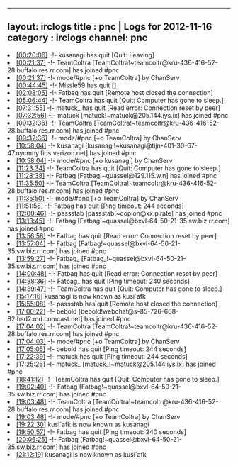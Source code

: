 
---
layout: irclogs
title : pnc | Logs for 2012-11-16
category : irclogs
channel: pnc
---
<li class="logitem"><a href="#00:20:06" name="00:20:06" class="time">[00:20:06]</a> -!- <span class="quit">kusanagi</span> has quit [Quit: Leaving] </li>
<li class="logitem"><a href="#00:21:37" name="00:21:37" class="time">[00:21:37]</a> -!- <span class="join">TeamColtra</span> [TeamColtra!~teamcoltr@kru-436-416-52-28.buffalo.res.rr.com] has joined #pnc </li>
<li class="logitem"><a href="#00:21:37" name="00:21:37" class="time">[00:21:37]</a> -!- mode/<span class="mode">#pnc</span> [+o TeamColtra] by ChanServ </li>
<li class="logitem"><a href="#00:44:45" name="00:44:45" class="time">[00:44:45]</a> -!- <span class="quit">Missle59</span> has quit [] </li>
<li class="logitem"><a href="#02:08:05" name="02:08:05" class="time">[02:08:05]</a> -!- <span class="quit">Fatbag</span> has quit [Remote host closed the connection] </li>
<li class="logitem"><a href="#05:06:44" name="05:06:44" class="time">[05:06:44]</a> -!- <span class="quit">TeamColtra</span> has quit [Quit: Computer has gone to sleep.] </li>
<li class="logitem"><a href="#07:31:55" name="07:31:55" class="time">[07:31:55]</a> -!- <span class="quit">matuck_</span> has quit [Read error: Connection reset by peer] </li>
<li class="logitem"><a href="#07:32:56" name="07:32:56" class="time">[07:32:56]</a> -!- <span class="join">matuck</span> [matuck!~matuck@205.144.iys.ix] has joined #pnc </li>
<li class="logitem"><a href="#09:32:36" name="09:32:36" class="time">[09:32:36]</a> -!- <span class="join">TeamColtra</span> [TeamColtra!~teamcoltr@kru-436-416-52-28.buffalo.res.rr.com] has joined #pnc </li>
<li class="logitem"><a href="#09:32:36" name="09:32:36" class="time">[09:32:36]</a> -!- mode/<span class="mode">#pnc</span> [+o TeamColtra] by ChanServ </li>
<li class="logitem"><a href="#10:58:04" name="10:58:04" class="time">[10:58:04]</a> -!- <span class="join">kusanagi</span> [kusanagi!~kusanagi@tijn-401-30-67-47.nycmny.fios.verizon.net] has joined #pnc </li>
<li class="logitem"><a href="#10:58:04" name="10:58:04" class="time">[10:58:04]</a> -!- mode/<span class="mode">#pnc</span> [+o kusanagi] by ChanServ </li>
<li class="logitem"><a href="#11:23:34" name="11:23:34" class="time">[11:23:34]</a> -!- <span class="quit">TeamColtra</span> has quit [Quit: Computer has gone to sleep.] </li>
<li class="logitem"><a href="#11:28:38" name="11:28:38" class="time">[11:28:38]</a> -!- <span class="join">Fatbag</span> [Fatbag!~quassel@129.115.w.n] has joined #pnc </li>
<li class="logitem"><a href="#11:35:50" name="11:35:50" class="time">[11:35:50]</a> -!- <span class="join">TeamColtra</span> [TeamColtra!~teamcoltr@kru-436-416-52-28.buffalo.res.rr.com] has joined #pnc </li>
<li class="logitem"><a href="#11:35:50" name="11:35:50" class="time">[11:35:50]</a> -!- mode/<span class="mode">#pnc</span> [+o TeamColtra] by ChanServ </li>
<li class="logitem"><a href="#11:51:58" name="11:51:58" class="time">[11:51:58]</a> -!- <span class="quit">Fatbag</span> has quit [Ping timeout: 244 seconds] </li>
<li class="logitem"><a href="#12:00:46" name="12:00:46" class="time">[12:00:46]</a> -!- <span class="join">passstab</span> [passstab!~coplon@xx.pirate] has joined #pnc </li>
<li class="logitem"><a href="#13:13:45" name="13:13:45" class="time">[13:13:45]</a> -!- <span class="join">Fatbag</span> [Fatbag!~quassel@bxvl-64-50-21-35.sw.biz.rr.com] has joined #pnc </li>
<li class="logitem"><a href="#13:56:58" name="13:56:58" class="time">[13:56:58]</a> -!- <span class="quit">Fatbag</span> has quit [Read error: Connection reset by peer] </li>
<li class="logitem"><a href="#13:57:04" name="13:57:04" class="time">[13:57:04]</a> -!- <span class="join">Fatbag</span> [Fatbag!~quassel@bxvl-64-50-21-35.sw.biz.rr.com] has joined #pnc </li>
<li class="logitem"><a href="#13:59:27" name="13:59:27" class="time">[13:59:27]</a> -!- <span class="join">Fatbag_</span> [Fatbag_!~quassel@bxvl-64-50-21-35.sw.biz.rr.com] has joined #pnc </li>
<li class="logitem"><a href="#14:00:48" name="14:00:48" class="time">[14:00:48]</a> -!- <span class="quit">Fatbag</span> has quit [Read error: Connection reset by peer] </li>
<li class="logitem"><a href="#14:38:36" name="14:38:36" class="time">[14:38:36]</a> -!- <span class="quit">Fatbag_</span> has quit [Ping timeout: 240 seconds] </li>
<li class="logitem"><a href="#14:39:47" name="14:39:47" class="time">[14:39:47]</a> -!- <span class="quit">TeamColtra</span> has quit [Quit: Computer has gone to sleep.] </li>
<li class="logitem"><a href="#15:17:16" name="15:17:16" class="time">[15:17:16]</a> <span class="nick">kusanagi</span> is now known as <span class="nick">kusi`afk</span> </li>
<li class="logitem"><a href="#15:55:08" name="15:55:08" class="time">[15:55:08]</a> -!- <span class="quit">passstab</span> has quit [Remote host closed the connection] </li>
<li class="logitem"><a href="#17:00:22" name="17:00:22" class="time">[17:00:22]</a> -!- <span class="join">bebold</span> [bebold!webchat@s-85-726-668-82.hsd2.md.comcast.net] has joined #pnc </li>
<li class="logitem"><a href="#17:04:02" name="17:04:02" class="time">[17:04:02]</a> -!- <span class="join">TeamColtra</span> [TeamColtra!~teamcoltr@kru-436-416-52-28.buffalo.res.rr.com] has joined #pnc </li>
<li class="logitem"><a href="#17:04:03" name="17:04:03" class="time">[17:04:03]</a> -!- mode/<span class="mode">#pnc</span> [+o TeamColtra] by ChanServ </li>
<li class="logitem"><a href="#17:05:05" name="17:05:05" class="time">[17:05:05]</a> -!- <span class="quit">bebold</span> has quit [Ping timeout: 244 seconds] </li>
<li class="logitem"><a href="#17:22:39" name="17:22:39" class="time">[17:22:39]</a> -!- <span class="quit">matuck</span> has quit [Ping timeout: 244 seconds] </li>
<li class="logitem"><a href="#17:25:26" name="17:25:26" class="time">[17:25:26]</a> -!- <span class="join">matuck_</span> [matuck_!~matuck@205.144.iys.ix] has joined #pnc </li>
<li class="logitem"><a href="#18:41:12" name="18:41:12" class="time">[18:41:12]</a> -!- <span class="quit">TeamColtra</span> has quit [Quit: Computer has gone to sleep.] </li>
<li class="logitem"><a href="#19:02:40" name="19:02:40" class="time">[19:02:40]</a> -!- <span class="join">Fatbag</span> [Fatbag!~quassel@bxvl-64-50-21-35.sw.biz.rr.com] has joined #pnc </li>
<li class="logitem"><a href="#19:03:48" name="19:03:48" class="time">[19:03:48]</a> -!- <span class="join">TeamColtra</span> [TeamColtra!~teamcoltr@kru-436-416-52-28.buffalo.res.rr.com] has joined #pnc </li>
<li class="logitem"><a href="#19:03:48" name="19:03:48" class="time">[19:03:48]</a> -!- mode/<span class="mode">#pnc</span> [+o TeamColtra] by ChanServ </li>
<li class="logitem"><a href="#19:22:30" name="19:22:30" class="time">[19:22:30]</a> <span class="nick">kusi`afk</span> is now known as <span class="nick">kusanagi</span> </li>
<li class="logitem"><a href="#19:50:57" name="19:50:57" class="time">[19:50:57]</a> -!- <span class="quit">Fatbag</span> has quit [Ping timeout: 240 seconds] </li>
<li class="logitem"><a href="#20:06:25" name="20:06:25" class="time">[20:06:25]</a> -!- <span class="join">Fatbag</span> [Fatbag!~quassel@bxvl-64-50-21-35.sw.biz.rr.com] has joined #pnc </li>
<li class="logitem"><a href="#21:12:19" name="21:12:19" class="time">[21:12:19]</a> <span class="nick">kusanagi</span> is now known as <span class="nick">kusi`afk</span> </li>


